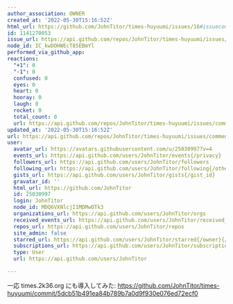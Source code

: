 ```yaml
---
author_association: OWNER
created_at: '2022-05-30T15:16:52Z'
html_url: https://github.com/JohnTitor/times-huyuumi/issues/16#issuecomment-1141270053
id: 1141270053
issue_url: https://api.github.com/repos/JohnTitor/times-huyuumi/issues/16
node_id: IC_kwDOHWEcT85EBmYl
performed_via_github_app: 
reactions:
  "+1": 0
  "-1": 0
  confused: 0
  eyes: 0
  heart: 0
  hooray: 0
  laugh: 0
  rocket: 0
  total_count: 0
  url: https://api.github.com/repos/JohnTitor/times-huyuumi/issues/comments/1141270053/reactions
updated_at: '2022-05-30T15:16:52Z'
url: https://api.github.com/repos/JohnTitor/times-huyuumi/issues/comments/1141270053
user:
  avatar_url: https://avatars.githubusercontent.com/u/25030997?v=4
  events_url: https://api.github.com/users/JohnTitor/events{/privacy}
  followers_url: https://api.github.com/users/JohnTitor/followers
  following_url: https://api.github.com/users/JohnTitor/following{/other_user}
  gists_url: https://api.github.com/users/JohnTitor/gists{/gist_id}
  gravatar_id: ''
  html_url: https://github.com/JohnTitor
  id: 25030997
  login: JohnTitor
  node_id: MDQ6VXNlcjI1MDMwOTk3
  organizations_url: https://api.github.com/users/JohnTitor/orgs
  received_events_url: https://api.github.com/users/JohnTitor/received_events
  repos_url: https://api.github.com/users/JohnTitor/repos
  site_admin: false
  starred_url: https://api.github.com/users/JohnTitor/starred{/owner}{/repo}
  subscriptions_url: https://api.github.com/users/JohnTitor/subscriptions
  type: User
  url: https://api.github.com/users/JohnTitor

---
```

一応 times.2k36.org にも導入してみた: https://github.com/JohnTitor/times-huyuumi/commit/5dcb51b491ea84b789b7a0d9f930e076ed72ecf0